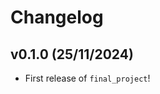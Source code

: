 # Changelog

<!--next-version-placeholder-->

## v0.1.0 (25/11/2024)

- First release of `final_project`!